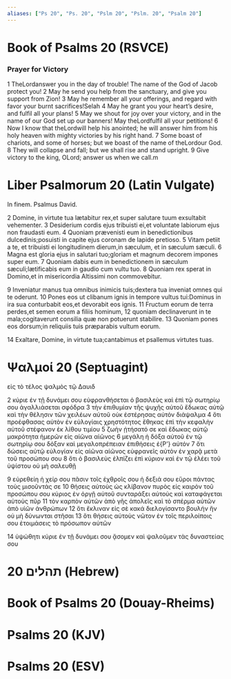 ```yaml
---
aliases: ["Ps 20", "Ps. 20", "Pslm 20", "Pslm. 20", "Psalm 20"]
---
```



# Book of Psalms 20 (RSVCE)

### Prayer for Victory
1 TheLordanswer you in the day of trouble! The name of the God of Jacob protect you!
2 May he send you help from the sanctuary, and give you support from Zion!
3 May he remember all your offerings, and regard with favor your burnt sacrifices!Selah
4 May he grant you your heart’s desire, and fulfil all your plans!
5 May we shout for joy over your victory, and in the name of our God set up our banners! May theLordfulfil all your petitions!
6 Now I know that theLordwill help his anointed; he will answer him from his holy heaven with mighty victories by his right hand.
7 Some boast of chariots, and some of horses; but we boast of the name of theLordour God.
8 They will collapse and fall; but we shall rise and stand upright.
9 Give victory to the king, OLord; answer us when we call.m


# Liber Psalmorum 20 (Latin Vulgate)

 In finem. Psalmus David.

2 Domine, in virtute tua lætabitur rex,et super salutare tuum exsultabit vehementer.
3 Desiderium cordis ejus tribuisti ei,et voluntate labiorum ejus non fraudasti eum.
4 Quoniam prævenisti eum in benedictionibus dulcedinis;posuisti in capite ejus coronam de lapide pretioso.
5 Vitam petiit a te, et tribuisti ei longitudinem dierum,in sæculum, et in sæculum sæculi.
6 Magna est gloria ejus in salutari tuo;gloriam et magnum decorem impones super eum.
7 Quoniam dabis eum in benedictionem in sæculum sæculi;lætificabis eum in gaudio cum vultu tuo.
8 Quoniam rex sperat in Domino,et in misericordia Altissimi non commovebitur.

9 Inveniatur manus tua omnibus inimicis tuis;dextera tua inveniat omnes qui te oderunt.
10 Pones eos ut clibanum ignis in tempore vultus tui:Dominus in ira sua conturbabit eos,et devorabit eos ignis.
11 Fructum eorum de terra perdes,et semen eorum a filiis hominum,
12 quoniam declinaverunt in te mala;cogitaverunt consilia quæ non potuerunt stabilire.
13 Quoniam pones eos dorsum;in reliquiis tuis præparabis vultum eorum.

14 Exaltare, Domine, in virtute tua;cantabimus et psallemus virtutes tuas.


# Ψαλμοί 20 (Septuagint)

 εἰς τὸ τέλος ψαλμὸς τῷ Δαυιδ

2 κύριε ἐν τῇ δυνάμει σου εὐφρανθήσεται ὁ βασιλεὺς καὶ ἐπὶ τῷ σωτηρίῳ σου ἀγαλλιάσεται σφόδρα
3 τὴν ἐπιθυμίαν τῆς ψυχῆς αὐτοῦ ἔδωκας αὐτῷ καὶ τὴν θέλησιν τῶν χειλέων αὐτοῦ οὐκ ἐστέρησας αὐτόν διάψαλμα
4 ὅτι προέφθασας αὐτὸν ἐν εὐλογίαις χρηστότητος ἔθηκας ἐπὶ τὴν κεφαλὴν αὐτοῦ στέφανον ἐκ λίθου τιμίου
5 ζωὴν ᾐτήσατό σε καὶ ἔδωκας αὐτῷ μακρότητα ἡμερῶν εἰς αἰῶνα αἰῶνος
6 μεγάλη ἡ δόξα αὐτοῦ ἐν τῷ σωτηρίῳ σου δόξαν καὶ μεγαλοπρέπειαν ἐπιθήσεις ἐ{P'} αὐτόν
7 ὅτι δώσεις αὐτῷ εὐλογίαν εἰς αἰῶνα αἰῶνος εὐφρανεῖς αὐτὸν ἐν χαρᾷ μετὰ τοῦ προσώπου σου
8 ὅτι ὁ βασιλεὺς ἐλπίζει ἐπὶ κύριον καὶ ἐν τῷ ἐλέει τοῦ ὑψίστου οὐ μὴ σαλευθῇ

9 εὑρεθείη ἡ χείρ σου πᾶσιν τοῖς ἐχθροῖς σου ἡ δεξιά σου εὕροι πάντας τοὺς μισοῦντάς σε
10 θήσεις αὐτοὺς ὡς κλίβανον πυρὸς εἰς καιρὸν τοῦ προσώπου σου κύριος ἐν ὀργῇ αὐτοῦ συνταράξει αὐτούς καὶ καταφάγεται αὐτοὺς πῦρ
11 τὸν καρπὸν αὐτῶν ἀπὸ γῆς ἀπολεῖς καὶ τὸ σπέρμα αὐτῶν ἀπὸ υἱῶν ἀνθρώπων
12 ὅτι ἔκλιναν εἰς σὲ κακά διελογίσαντο βουλήν ἣν οὐ μὴ δύνωνται στῆσαι
13 ὅτι θήσεις αὐτοὺς νῶτον ἐν τοῖς περιλοίποις σου ἑτοιμάσεις τὸ πρόσωπον αὐτῶν

14 ὑψώθητι κύριε ἐν τῇ δυνάμει σου ᾄσομεν καὶ ψαλοῦμεν τὰς δυναστείας σου


# 20 תהלים (Hebrew)


# Book of Psalms 20 (Douay-Rheims)


# Psalms 20 (KJV)


# Psalms 20 (ESV)

